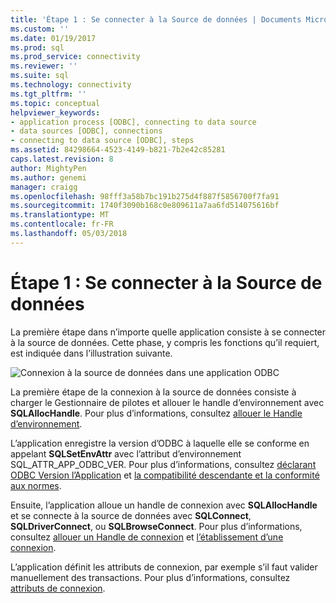 ```yaml
---
title: 'Étape 1 : Se connecter à la Source de données | Documents Microsoft'
ms.custom: ''
ms.date: 01/19/2017
ms.prod: sql
ms.prod_service: connectivity
ms.reviewer: ''
ms.suite: sql
ms.technology: connectivity
ms.tgt_pltfrm: ''
ms.topic: conceptual
helpviewer_keywords:
- application process [ODBC], connecting to data source
- data sources [ODBC], connections
- connecting to data source [ODBC], steps
ms.assetid: 84298664-4523-4149-b821-7b2e42c85281
caps.latest.revision: 8
author: MightyPen
ms.author: genemi
manager: craigg
ms.openlocfilehash: 98fff3a58b7bc191b275d4f887f5856700f7fa91
ms.sourcegitcommit: 1740f3090b168c0e809611a7aa6fd514075616bf
ms.translationtype: MT
ms.contentlocale: fr-FR
ms.lasthandoff: 05/03/2018
---
```

# <a name="step-1-connect-to-the-data-source"></a>Étape 1 : Se connecter à la Source de données
La première étape dans n’importe quelle application consiste à se connecter à la source de données. Cette phase, y compris les fonctions qu’il requiert, est indiquée dans l’illustration suivante.  
  
 ![Connexion à la source de données dans une application ODBC](../../../odbc/reference/develop-app/media/pr11.gif "pr11")  
  
 La première étape de la connexion à la source de données consiste à charger le Gestionnaire de pilotes et allouer le handle d’environnement avec **SQLAllocHandle**. Pour plus d’informations, consultez [allouer le Handle d’environnement](../../../odbc/reference/develop-app/allocating-the-environment-handle.md).  
  
 L’application enregistre la version d’ODBC à laquelle elle se conforme en appelant **SQLSetEnvAttr** avec l’attribut d’environnement SQL_ATTR_APP_ODBC_VER. Pour plus d’informations, consultez [déclarant ODBC Version l’Application](../../../odbc/reference/develop-app/declaring-the-application-s-odbc-version.md) et [la compatibilité descendante et la conformité aux normes](../../../odbc/reference/develop-app/backward-compatibility-and-standards-compliance.md).  
  
 Ensuite, l’application alloue un handle de connexion avec **SQLAllocHandle** et se connecte à la source de données avec **SQLConnect**, **SQLDriverConnect**, ou **SQLBrowseConnect**. Pour plus d’informations, consultez [allouer un Handle de connexion](../../../odbc/reference/develop-app/allocating-a-connection-handle-odbc.md) et [l’établissement d’une connexion](../../../odbc/reference/develop-app/establishing-a-connection.md).  
  
 L’application définit les attributs de connexion, par exemple s’il faut valider manuellement des transactions. Pour plus d’informations, consultez [attributs de connexion](../../../odbc/reference/develop-app/connection-attributes.md).
